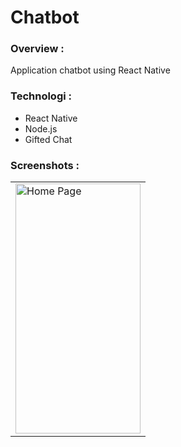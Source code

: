 ﻿# Chatbot

### Overview :
Application chatbot using React Native

### Technologi :
* React Native
* Node.js
* Gifted Chat

### Screenshots :
<table align="center">
 <tr>
  <td><img src="[https://github.com/reipai/Chatbot/blob/master/screenshoot/ss app.jpg" alt="Home Page" style="width:200px;height:400px;"></td>
 </tr>
</table>
